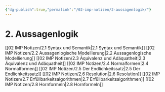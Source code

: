 ```yaml
---
{"dg-publish":true,"permalink":"/02-imp-notizen/2-aussagenlogik/"}
---
```


# 2. Aussagenlogik
[[02 IMP Notizen/2.1 Syntax und Semantik|2.1 Syntax und Semantik]]
[[02 IMP Notizen/2.2 Aussagenlogische Modellierung|2.2 Aussagenlogische Modellierung]]
[[02 IMP Notizen/2.3 Äquivalenz und Adäquatheit|2.3 Äquivalenz und Adäquatheit]]
[[02 IMP Notizen/2.4 Normalformen|2.4 Normalformen]]
[[02 IMP Notizen/2.5 Der Endlichkeitssatz|2.5 Der Endlichkeitssatz]]
[[02 IMP Notizen/2.6 Resolution|2.6 Resolution]]
[[02 IMP Notizen/2.7 Erfüllbarkeitsalgorithmen|2.7 Erfüllbarkeitsalgorithmen]]
[[02 IMP Notizen/2.8 Hornformeln|2.8 Hornformeln]]

